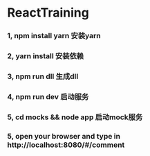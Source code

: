# ReactTraining

### 1, npm install yarn 安装yarn
### 2, yarn install     安装依赖
### 3, npm run dll      生成dll
### 4, npm run dev      启动服务
### 5, cd mocks && node app 启动mock服务
### 5, open your browser and type in http://localhost:8080/#/comment